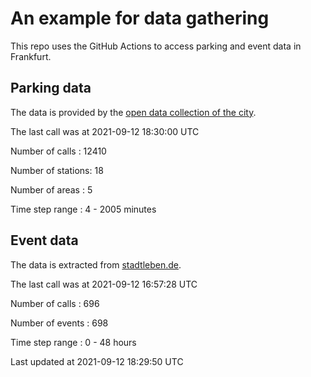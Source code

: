# An example for data gathering

This repo uses the GitHub Actions to access parking and event data in Frankfurt.

## Parking data
The data is provided by the [open data collection of the city](https://www.offenedaten.frankfurt.de/).

The last call was at 2021-09-12 18:30:00 UTC

Number of calls   : 12410

Number of stations:    18

Number of areas   :     5

Time step range   :     4 -  2005 minutes


## Event data
The data is extracted from [stadtleben.de](https://stadtleben.de/frankfurt/).

The last call was at 2021-09-12 16:57:28 UTC

Number of calls   : 696

Number of events  : 698

Time step range   :   0 -  48 hours


Last updated at 2021-09-12 18:29:50 UTC
